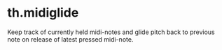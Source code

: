 # th.midiglide
Keep track of currently held midi-notes and glide pitch back to previous note on release of latest pressed midi-note.
